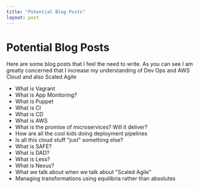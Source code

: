 ```yaml
---
title: "Potential Blog Posts"
layout: post 
---
```



# Potential Blog Posts

Here are some blog posts that I feel the need to write.  As you can see I am greatly concerned that I increase my understanding of Dev Ops and AWS Cloud and also Scaled Agile

* What is Vagrant
* What is App Monitoring?
* What is Puppet
* What is CI
* What is CD
* What is AWS
* What is the promise of microservices? Will it deliver?
* How are all the cool kids doing deployment pipelines
* Is all this cloud stuff "just" something else?
* What is SAFE?
* What is DAD?
* What is Less?
* What is Nexus?
* What we talk about when we talk about "Scaled Agile"
* Managing transformations using equilibria rather than absolutes

